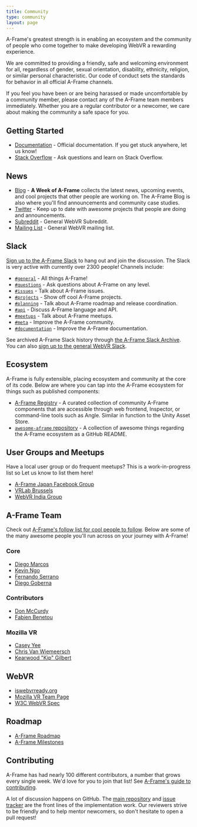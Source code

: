 ```yaml
---
title: Community
type: community
layout: page
---
```


A-Frame's greatest strength is in enabling an ecosystem and the community of
people who come together to make developing WebVR a rewarding experience.

We are committed to providing a friendly, safe and welcoming environment for
all, regardless of gender, sexual orientation, disability, ethnicity, religion,
or similar personal characteristic. Our code of conduct sets the standards for
behavior in all official A-Frame channels.

If you feel you have been or are being harassed or made uncomfortable by a
community member, please contact any of the A-Frame team members immediately.
Whether you are a regular contributor or a newcomer, we care about making the
community a safe space for you.

## Getting Started

- [Documentation](https://aframe.io/docs/) - Official documentation. If you get stuck anywhere, let us know!
- [Stack Overflow](https://stackoverflow.com/questions/tagged/aframe) - Ask questions and learn on Stack Overflow.

## News

- [Blog](https://aframe.io/blog/) - **A Week of A-Frame** collects the latest
  news, upcoming events, and cool projects that other people are working on.
  The A-Frame Blog is also where you'll find announcements and community case
  studies.
- [Twitter](https://twitter.com/aframevr) - Keep up to date with awesome
  projects that people are doing and announcements.
- [Subreddit](https://www.reddit.com/r/webvr) - General WebVR Subreddit.
- [Mailing List](https://mail.mozilla.org/listinfo/web-vr-discuss) - General WebVR mailing list.

## Slack

[Sign up to the A-Frame Slack](https://aframevr-slack.herokuapp.com) to hang
out and join the discussion. The Slack is very active with currently over 2300
people! Channels include:

- [`#general`](http://aframevr.slackarchive.io/general/) - All things A-Frame!
- [`#questions`](http://aframevr.slackarchive.io/questions/) - Ask questions about A-Frame on any level.
- [`#issues`](http://aframevr.slackarchive.io/issues/) - Talk about A-Frame issues.
- [`#projects`](http://aframevr.slackarchive.io/projects/) - Show off cool A-Frame projects.
- [`#planning`](http://aframevr.slackarchive.io/planning/) - Talk about A-Frame roadmap and release coordination.
- [`#api`](http://aframevr.slackarchive.io/api/) - Discuss A-Frame language and API.
- [`#meetups`](http://aframevr.slackarchive.io/meetups/) - Talk about A-Frame meetups.
- [`#meta`](http://aframevr.slackarchive.io/meta/) - Improve the A-Frame community.
- [`#documentation`](http://aframevr.slackarchive.io/documentation/) - Improve the A-Frame documentation.

See archived A-Frame Slack history through [the A-Frame Slack
Archive](http://aframevr.slackarchive.io). You can also [sign up to the
general WebVR Slack](https://webvr-slack.herokuapp.com/).

## Ecosystem

A-Frame is fully extensible, placing ecosystem and community at the core of its
code. Below are where you can tap into the A-Frame ecosystem for things such as
published components:

- [A-Frame Registry](https://aframe.io/aframe-registry) - A curated
  collection of community A-Frame components that are accessible through web
  frontend, Inspector, or command-line tools such as Angle. Similar in function
  to the Unity Asset Store.
- [`awesome-aframe` repository](https://github.com/aframevr/awesome-aframe) - A
  collection of awesome things regarding the A-Frame ecosystem as a GitHub README.

## User Groups and Meetups

Have a local user group or do frequent meetups? This is a work-in-progress list
so Let us know to list them here!

- [A-Frame Japan Facebook Group](https://www.facebook.com/groups/1250425238325010/)
- [VRLab Brussels](https://vrlab-brussels.info/wiki/Main/WhatIsVRLabBrussels)
- [WebVR India Group](https://github.com/webvr-india/volunteer-contributions/)

## A-Frame Team

Check out [A-Frame's follow list for cool people to
follow](https://twitter.com/aframevr/following). Below are some of the many
awesome people you'll run across on your journey with A-Frame!

### Core

- [Diego Marcos](https://github.com/dmarcos)
- [Kevin Ngo](https://github.com/ngokevin)
- [Fernando Serrano](https://github.com/fernandojsg)
- [Diego Goberna](https://github.com/feiss)

### Contributors

- [Don McCurdy](https://github.com/donmccurdy)
- [Fabien Benetou](https://github.com/utopiah)

### Mozilla VR

- [Casey Yee](https://github.com/caseyyee)
- [Chris Van Wiemeersch](https://github.com/cvan)
- [Kearwood "Kip" Gilbert](https://github.com/kearwood)

## WebVR

- [iswebvrready.org](https://iswebvrready.org)
- [Mozilla VR Team Page](https://mozvr.com)
- [W3C WebVR Spec](https://github.com/w3c/webvr)

## Roadmap

- [A-Frame Roadmap](https://github.com/aframevr/aframe/blob/master/ROADMAP.md)
- [A-Frame Milestones](https://github.com/aframevr/aframe/milestones)

## Contributing

A-Frame has had nearly 100 different contributors, a number that grows every
single week. We'd love for you to join that list! See [A-Frame's guide to
contributing](https://github.com/aframevr/aframe/blob/master/CONTRIBUTING.md).

A lot of discussion happens on GitHub. The [main
repository](https://github.com/aframevr/aframe) and [issue
tracker](https://github.com/aframevr/aframe/issues/) are the front lines of the
implementation work. Our reviewers strive to be friendly and to help mentor
newcomers, so don't hesitate to open a pull request!
